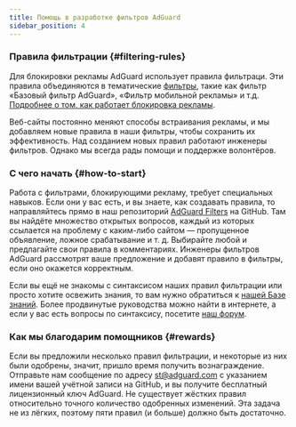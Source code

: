 ```yaml
---
title: Помощь в разработке фильтров AdGuard
sidebar_position: 4
---
```


### Правила фильтрации {#filtering-rules}

Для блокировки рекламы AdGuard использует правила фильтраци. Эти правила объединяются в тематические [фильтры](/general/ad-filtering/adguard-filters), такие как фильтр «Базовый фильтр AdGuard», «Фильтр мобильной рекламы» и т.д. [Подробнее о том, как работает блокировка рекламы](/general/ad-filtering/how-ad-blocking-works).

Веб-сайты постоянно меняют способы встраивания рекламы, и мы добавляем новые правила в наши фильтры, чтобы сохранить их эффективность. Над созданием новых правил работают инженеры фильтров. Однако мы всегда рады помощи и поддержке волонтёров.

### С чего начать {#how-to-start}

Работа с фильтрами, блокирующими рекламу, требует специальных навыков. Если они у вас есть, и вы знаете, как создавать правила, то направляйтесь прямо в наш репозиторий [AdGuard Filters](https://github.com/AdguardTeam/AdguardFilters) на GitHub. Там вы найдёте множество открытых вопросов, каждый из которых ссылается на проблему с каким-либо сайтом — пропущенное объявление, ложное срабатывание и т. д. Выбирайте любой и предлагайте свои правила в комментариях. Инженеры фильтров AdGuard рассмотрят ваше предложение и добавят правило в фильтры, если оно окажется корректным.

Если вы ещё не знакомы с синтаксисом наших правил фильтрации или просто хотите освежить знания, то вам нужно обратиться к [нашей Базе знаний](/general/ad-filtering/create-own-filters). Более продвинутые руководства можно найти в интернете, а если у вас есть вопросы по синтаксису, посетите [наш форум](https://forum.adguard.com/).

### Как мы благодарим помощников {#rewards}

Если вы предложили несколько правил фильтрации, и некоторые из них были одобрены, значит, пришло время получить вознаграждение. Отправьте нам сообщение по адресу [st@adguard.com](mailto:st@adguard.com) с указанием имени вашей учётной записи на GitHub, и вы получите бесплатный лицензионный ключ AdGuard. Не существует жёстких правил относительно точного количество одобренных изменений. Эта задача не из лёгких, поэтому пяти правил (и больше) должно быть достаточно.
